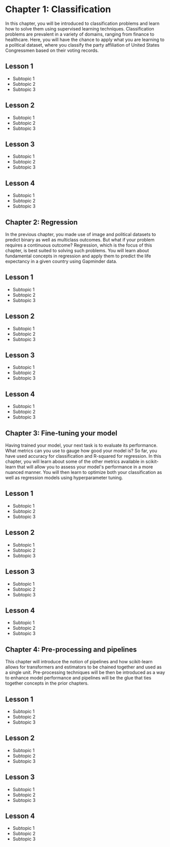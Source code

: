 # Chapter 1: Classification

In this chapter, you will be introduced to classification problems and learn how to solve them using supervised learning techniques. Classification problems are prevalent in a variety of domains, ranging from finance to healthcare. Here, you will have the chance to apply what you are learning to a political dataset, where you classify the party affiliation of United States Congressmen based on their voting records.

## Lesson 1

- Subtopic 1
- Subtopic 2
- Subtopic 3

## Lesson 2

- Subtopic 1
- Subtopic 2
- Subtopic 3

## Lesson 3

- Subtopic 1
- Subtopic 2
- Subtopic 3

## Lesson 4

- Subtopic 1
- Subtopic 2
- Subtopic 3

## Chapter 2: Regression

In the previous chapter, you made use of image and political datasets to predict binary as well as multiclass outcomes. But what if your problem requires a continuous outcome? Regression, which is the focus of this chapter, is best suited to solving such problems. You will learn about fundamental concepts in regression and apply them to predict the life expectancy in a given country using Gapminder data.

## Lesson 1

- Subtopic 1
- Subtopic 2
- Subtopic 3

## Lesson 2

- Subtopic 1
- Subtopic 2
- Subtopic 3

## Lesson 3

- Subtopic 1
- Subtopic 2
- Subtopic 3

## Lesson 4

- Subtopic 1
- Subtopic 2
- Subtopic 3

## Chapter 3: Fine-tuning your model

Having trained your model, your next task is to evaluate its performance. What metrics can you use to gauge how good your model is? So far, you have used accuracy for classification and R-squared for regression. In this chapter, you will learn about some of the other metrics available in scikit-learn that will allow you to assess your model's performance in a more nuanced manner. You will then learn to optimize both your classification as well as regression models using hyperparameter tuning.

## Lesson 1

- Subtopic 1
- Subtopic 2
- Subtopic 3

## Lesson 2

- Subtopic 1
- Subtopic 2
- Subtopic 3

## Lesson 3

- Subtopic 1
- Subtopic 2
- Subtopic 3

## Lesson 4

- Subtopic 1
- Subtopic 2
- Subtopic 3

## Chapter 4: Pre-processing and pipelines

This chapter will introduce the notion of pipelines and how scikit-learn allows for transformers and estimators to be chained together and used as a single unit. Pre-processing techniques will be then be introduced as a way to enhance model performance and pipelines will be the glue that ties together concepts in the prior chapters.

## Lesson 1

- Subtopic 1
- Subtopic 2
- Subtopic 3

## Lesson 2

- Subtopic 1
- Subtopic 2
- Subtopic 3

## Lesson 3

- Subtopic 1
- Subtopic 2
- Subtopic 3

## Lesson 4

- Subtopic 1
- Subtopic 2
- Subtopic 3
